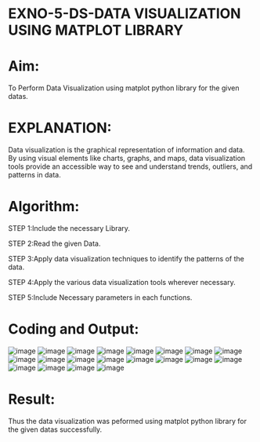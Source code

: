 # EXNO-5-DS-DATA VISUALIZATION USING MATPLOT LIBRARY

# Aim:
  To Perform Data Visualization using matplot python library for the given datas.

# EXPLANATION:
Data visualization is the graphical representation of information and data. By using visual elements like charts, graphs, and maps, data visualization tools provide an accessible way to see and understand trends, outliers, and patterns in data.

# Algorithm:
STEP 1:Include the necessary Library.

STEP 2:Read the given Data.

STEP 3:Apply data visualization techniques to identify the patterns of the data.

STEP 4:Apply the various data visualization tools wherever necessary.

STEP 5:Include Necessary parameters in each functions.

# Coding and Output:

![image](https://github.com/user-attachments/assets/da97a58c-5453-49e5-a162-5ecaa65205d5)
![image](https://github.com/user-attachments/assets/af46e198-2242-4538-a25f-de53ae9efd06)
![image](https://github.com/user-attachments/assets/19bec68f-0a49-4bbe-929b-3082febe3a9e)
![image](https://github.com/user-attachments/assets/c7a92f55-4a92-485a-8c6a-d6565876d639)
![image](https://github.com/user-attachments/assets/c2c91eca-7ab0-4a00-ac9e-9418c66edd81)
![image](https://github.com/user-attachments/assets/7d4770be-5697-49fc-86b5-0222d5491438)
![image](https://github.com/user-attachments/assets/acbe9771-4922-4789-afdc-582c963d2d98)
![image](https://github.com/user-attachments/assets/c12f1e57-59e8-4be8-81cb-ab5f5d782229)
![image](https://github.com/user-attachments/assets/07dbb97a-8ea7-4b5f-991a-c4ddf7b3d626)
![image](https://github.com/user-attachments/assets/d5c1505d-ea66-4383-8b90-4f9231869408)
![image](https://github.com/user-attachments/assets/f33a1840-4dd6-4a7f-a96f-618fa55f716d)
![image](https://github.com/user-attachments/assets/3d0b7541-8095-4ff9-aca2-50ab2aa29c91)
![image](https://github.com/user-attachments/assets/fb0bd0c9-aef9-4c60-be78-cc9fb212ab5f)
![image](https://github.com/user-attachments/assets/9c77c892-0d6f-4441-9904-7259a0d96e1d)
![image](https://github.com/user-attachments/assets/b2dbe641-e15d-4672-8edb-bf2c06c6b16e)
![image](https://github.com/user-attachments/assets/4609a55b-9937-464a-bb91-7d68d3c4f8f8)
![image](https://github.com/user-attachments/assets/b7122303-228c-4b5c-b482-891819c0e805)
![image](https://github.com/user-attachments/assets/b83f66f2-fd66-4bc3-9b9f-131f9dc4c057)
![image](https://github.com/user-attachments/assets/82c1f19e-a4a8-4d90-9332-d1176409ce0b)
![image](https://github.com/user-attachments/assets/cf0c2a71-d611-4148-86f0-2bd3a5b490e7)


# Result:
 Thus the data visualization was peformed using matplot python library for the given datas successfully.
